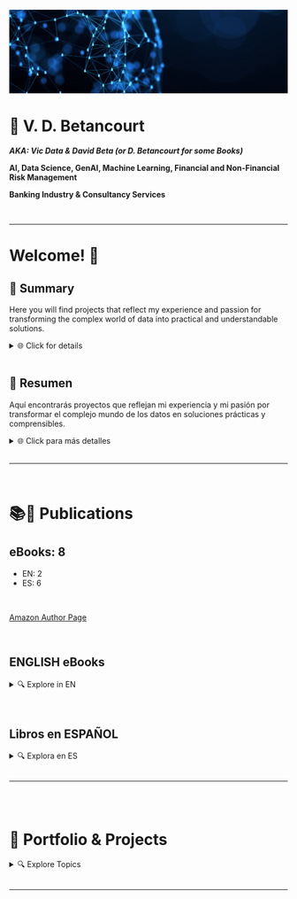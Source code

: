 ![](https://github.com/vbleal/vbleal/blob/main/Im/Main_Banner.gif)

# 📃 V. D. Betancourt

***AKA: Vic Data & David Beta (or D. Betancourt for some Books)***

**AI, Data Science, GenAI, Machine Learning, Financial and Non-Financial Risk Management**

**Banking Industry & Consultancy Services**


<br>

---


# Welcome! 👋

## 📌 Summary

Here you will find projects that reflect my experience and passion for transforming the complex world of data into practical and understandable solutions.

<details>
<summary>🌐 Click for details </summary>

### What defines me:

- 🤖 **AI Enthusiast & Researcher in GenAI and LLMs**: Exploring the potential of Artificial Intelligence and Large Language Models to drive innovation.
- 📊 **Data Scientist & Machine Learning Practitioner**: Turning complex data into actionable insights, with a strong foundation in Data Science and ML.
- 🌎 **Global Perspective**: Experienced in leading diverse, cross-functional teams on tech-driven projects worldwide.
- 📚 **Lifelong Learner**: A strong academic background spanning Data Science, ML, and GenAI.
- 🌱 **Active Community Contributor**: Passionate about knowledge sharing and fostering growth in the AI and tech communities.


</details>

<br>


## 📌 Resumen

Aquí encontrarás proyectos que reflejan mi experiencia y mi pasión por transformar el complejo mundo de los datos en soluciones prácticas y comprensibles.

<details>
<summary>🌐 Click para más detalles </summary>



### Lo que me define:

- 🤖 **Entusiasta e Investigador en GenAI y LLMs**: Explorando el potencial de la Inteligencia Artificial y los Modelos de Lenguaje de Gran Escala para impulsar la innovación.
- 📊 **Científico de Datos y Practicante de Machine Learning**: Transformando datos complejos en insights accionables, con una sólida base en Ciencia de Datos y ML.
- 🌎 **Perspectiva Global**: Experiencia liderando equipos diversos y multifuncionales en proyectos tecnológicos a nivel mundial.
- 📚 **Aprendiz de por Vida**: Fuerte formación académica que abarca Ciencia de Datos, ML y GenAI.
- 🌱 **Contribuidor Activo en la Comunidad**: Apasionado por compartir conocimientos y fomentar el crecimiento en las comunidades de IA y tecnología.


</details>

<br>


---




<br>

# 📚📲 Publications


## eBooks: 8
  - EN: 2
  - ES: 6

<br>

[Amazon Author Page](https://www.amazon.com/stores/D.-Betancourt/author/B0D4B1KD6T?ref_=pe_2466670_811284380&isDramIntegrated=true&shoppingPortalEnabled=true)





<br>

## ENGLISH eBooks

<details>
<summary>🔍 Explore in EN </summary>

<br>

Discover my series **EXPLAINABLE DATA**, where I demystify artificial intelligence and offer accessible guides for everyone.

### 📊🦾 **EXPLAINABLE DATA Series**

<br>

1. **Artificial Intelligence in Plain English.** ***An AI-Guide To Rule Them All***
   

<br>

2. **Big Data for SMEs.** ***8 Solutions for Its Implementation in Small and Medium Enterprises***


<br>
<br>


**Covers**:

<details>
    <summary>🔍 Explore Covers </summary>

<br>

<img src="https://github.com/vbleal/vbleal/blob/main/Im/01XD_EN_01_AI.jpg" width="190" height="300">

<img src="https://github.com/vbleal/vbleal/blob/main/Im/01XD_EN_02_BD_SME.jpg" width="190" height="300">



</details>


</details>





<br>
<br>

## Libros en ESPAÑOL


<details>
<summary>🔍 Explora en ES </summary>

<br>

Descubre mi serie **EXPLAINABLE DATA**, donde desmitifico la inteligencia artificial y ofrezco guías accesibles para todos.

### 📊🦾 **Serie EXPLAINABLE DATA**

<br>

1. **Inteligencia Artificial en Simples Palabras.** ***Una GuIA para Dominarlas a Todas***
    


<br>

2. **Big Data para PYMEs.** ***8 Soluciones para su Implementación en Pequeñas y Medianas Empresas***
 

<br>
<br>

### 📈 **Serie DATA SCIENCE**

<br>

1. **Análisis de Datos con Python:** ***Data Science Nivel 1.*** 

<br>

2. **Análisis de Datos con PySpark:** ***Data Science Nivel 1.*** 

<br>

3. **Análisis de Datos con R y RStudio:** ***Data Science Nivel 1.*** 




<br>
<br>

### 🖥️ **Serie BIG DATA**

<br>

1. **Análisis de Bases de Datos con SQL y Python:** ***Big Data Nivel 1.*** 

<br>





<br>
<br>

**Portadas en Español**:

<details>
    <summary>🔍 Click para explorar </summary>

<br>

<img src="https://github.com/vbleal/vbleal/blob/main/Im/01XD_ES_01_AI.jpg" width="190" height="300">

<img src="https://github.com/vbleal/vbleal/blob/main/Im/01XD_ES_02_BD_PYME.jpg" width="190" height="300">

<img src="https://github.com/vbleal/vbleal/blob/main/Im/02DS_ES_01_DA_Python.jpg" width="190" height="300">

<img src="https://github.com/vbleal/vbleal/blob/main/Im/02DS_ES_02_DA_PySpark.jpg" width="190" height="300">

<img src="https://github.com/vbleal/vbleal/blob/main/Im/02DS_ES_03_DA_RStudio.jpg" width="190" height="300">

<img src="https://github.com/vbleal/vbleal/blob/main/Im/03BD_ES_01_DBA_SQL.jpg" width="190" height="300">




</details>

    
</details>    
    

</details>

<br>


----------------





<br>
<br>

# 📑 Portfolio & Projects



<details>
<summary>🔍 Explore Topics </summary>

<br>

![](https://github.com/vbleal/vbleal/blob/main/Im/Banner_Portfolio.gif)

<br>

## 🦾 Artificial Intelligence, Machine Learning & Deep Learning

<details>
<summary>🔍 Details </summary>

<br>

### 1. **TensorFlow**

    *    [Playground TensorFlow](https://github.com/vbleal/Playground)

<br>

### 2. **Supervised Learning**

    *    [Computer Vision](https://github.com/vbleal/SL_ComputerVision)
  
<br>

### 3. **Redes Neuronales y Deep Learning**

   *    [UrbanSound8K](https://github.com/vbleal/UrbanSound8k)
  
   *    [Vegetable Image Data](https://github.com/vbleal/VegetableImage)

   *    [FX Predictions](https://github.com/vbleal/FX_Predictions)   

   *    [Cripto Currencies Predictions](https://github.com/vbleal/Cripto_Predictions)

   *    [Aeropuertos: Predicción de Operaciones y Pasajeros](https://github.com/vbleal/Airports/tree/main/_Aero_Operations)





<br>

### 4. **Fraud Detection with AI-ML**

    *    [Fraud Detection]()
  
<br>






   
</details>







<br>
<br>




<br>

## 🦾🖼️🎬📝 Generative Artificial Intelligence (GenAI)

<details>
<summary>🔍 Details </summary>

<br>

### 1. [Text-to-Image](https://github.com/vbleal/GenAI/tree/main/Text-to-Image)

- **Description:** Repositories focused on Image AI-Generated with differente AI-tools.

- **Repositories**

   -  [AI-Architecture]()



<br>

### 2. [Video](https://github.com/vbleal/GenAI/tree/main/Video)

- **Description:** Repositories focused on Video AI-Generated with differente AI-tools.

- **Repositories**

   -  [Video]()







<br>

### 3. [Audio](https://github.com/vbleal/GenAI/tree/main/Audio)

- **Description:** Repositories focused on Audio AI-Generated with differente AI-tools.

- **Repositories**

   -  [Audio]()






<br>


   
</details>







<br>
<br>





## 📊🔮 Data Science

<details>
<summary>🔍 Details </summary>

<br>

### 1. **Visualización de Datos**: [Data Visualization](https://github.com/vbleal/DataViz)

   *    [Titanic](https://github.com/vbleal/DataViz/tree/main/Titanic)

   *    [Loan Data](https://github.com/vbleal/DataViz/tree/main/LoanData)

<br>

### 2. **Generación de Datos Sintéticos (Synthetic Data)**

   *    [Aeropuertos: Repositorio Principal](https://github.com/vbleal/Airports)



  
</details>





<br>
<br>

## 💶 Financial Risk Management

<details>
<summary>🔍 Details </summary>

### 1. **Riesgos Financieros**: [Financial Risks](https://github.com/vbleal/FR)

   *    [FX Predictions](https://github.com/vbleal/FX_Predictions)
     
   *    [Cripto Currencies Predictions](https://github.com/vbleal/Cripto_Predictions)   





</details>






<br>
<br>

## 🐍 Python

<details>
<summary>🔍 Details </summary>

### 1. **Pandas**

   *    [Pandas WhitePaper](https://github.com/vbleal/Pandas)

### 2. **Algorithms**

   *    [Optimization](https://github.com/vbleal/AlgoritmosOptimizacion)


</details>




   


<br>
<br>

## 🧮 Math

<details>
<summary>🔍 Details </summary>

### 1. **Algorithms**

   *    [Optimization](https://github.com/vbleal/AlgoritmosOptimizacion)


</details>






<br>
<br>

## 📋 Agile Methodologies

<details>
<summary>🔍 Details </summary>

<br>

### 1. Agile for Data Science

* [Agile in Data Science & Big Data Project](https://github.com/vbleal/AgileDataScience)


</details>






<br>
<br>


## 🚀 Varios

<details>
<summary>🔍 Details </summary>

### ✈️ Aeropuertos (AIRPORTS)

<br>

#### 1. **Aeropuertos: Repositorio Principal**

    *    [Repositorio Principal](https://github.com/vbleal/Airports)

<br>

#### 2. **Aeropuertos: Operaciones y Pasajeros**

    *    [Repositorio: Operaciones y Pasajeros](https://github.com/vbleal/Airports/tree/main/_Aero_Operations)

<br>

#### 3. **Aeropuertos: Locales y Rentas**

    *    [Repositorio: Locales y Rentas](https://github.com/vbleal/Airports/tree/main/_Aero_Rent)

<br>

#### 4. **Aeropuertos y Combustibles: Ingresos y Gastos**

    *    [Repositorio: Ingresos y Gastos](https://github.com/vbleal/Airports/tree/main/_Aero_NetIncome)



<br>
<br>

### 💡🌱⚡ Energías Renovables (RENEWABLE ENERGY)


<br>

#### 1. [MAIN (Repositorio Principal)](https://github.com/vbleal/Energy/)

    <br>
    
    * 📂 [Análisis Financiero y de Resultados](https://github.com/vbleal/Energy/tree/main/Financials)
    
    <br>
    
    * 📂 [Análisis del Índice Bursátil](https://github.com/vbleal/Energy/tree/main/Index)
    
    <br>
      
    * 📂 [Análisis Financiero y de Resultados](https://github.com/vbleal/Energy/tree/main/Power)

  


</details>



<br>
<br>

## 🤪 JUST FOR FUN

<details>
<summary>🔍 Details </summary>

### 1. None yet


</details>




</details>

<br>


----------------









<!---

>💡 *   *
― 

## 📃 

  

## 📑 


## 📥 


## ㊙️ 


## 📊 



--->





<!---
Comments (not visible)

- 👋 
- 🎯 

- 💞️ I’m looking to collaborate on ...
- 📫 You can reach me out through ...


End Comments
--->





